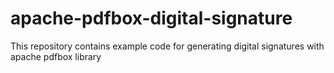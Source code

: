 # apache-pdfbox-digital-signature
This repository contains example code for generating digital signatures with apache pdfbox library
